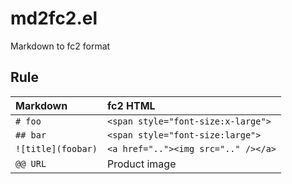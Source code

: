 # md2fc2.el

Markdown to fc2 format

## Rule

| Markdown            | fc2 HTML                            |
|:--------------------|:------------------------------------|
| `# foo`             | `<span style="font-size:x-large">`  |
| `## bar`            | `<span style="font-size:large">`    |
| `![title](foobar)`  | `<a href=".."><img src=".." /></a>` |
| `@@ URL`            | Product image                       |
